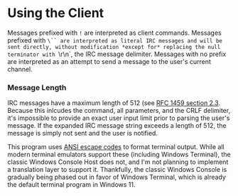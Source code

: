 <WIP>

# Using the Client
Messages prefixed with `!` are interpreted as client commands.
Messages prefixed with `\`` are interpreted as literal IRC messages and will be
sent directly, without modification *except for* replacing the null terminator
with `\\r\\n`, the IRC message delimiter.
Messages with no prefix are interpreted as an attempt to send a message to the
user's current channel. 

### Message Length
IRC messages have a maximum length of 512 (see [RFC 1459 section 2.3](https://www.rfc-editor.org/rfc/rfc1459#section-2.3).
Because this inlcudes the command, all parameters, and the CRLF delimiter, it's
impossible to provide an exact user input limit prior to parsing the user's 
message. If the expanded IRC message string exceeds a length of 512, the message
is simply not sent and the user is notified.

This program uses [ANSI escape codes](https://en.wikipedia.org/wiki/ANSI_escape_code)
to format terminal output. While all modern terminal emulators support these
(including Windows Terminal), the classic Windows Console Host does not, and I'm
not planning to implement a translation layer to support it. Thankfully, the
classic Windows Console is gradually being phased out in favor of Windows
Terminal, which is already the default terminal program in Windows 11.

